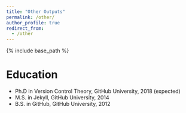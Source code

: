 ```yaml
---
title: "Other Outputs"
permalink: /other/
author_profile: true
redirect_from:
  - /other
---
```


{% include base_path %}

Education
======
* Ph.D in Version Control Theory, GitHub University, 2018 (expected)
* M.S. in Jekyll, GitHub University, 2014
* B.S. in GitHub, GitHub University, 2012
